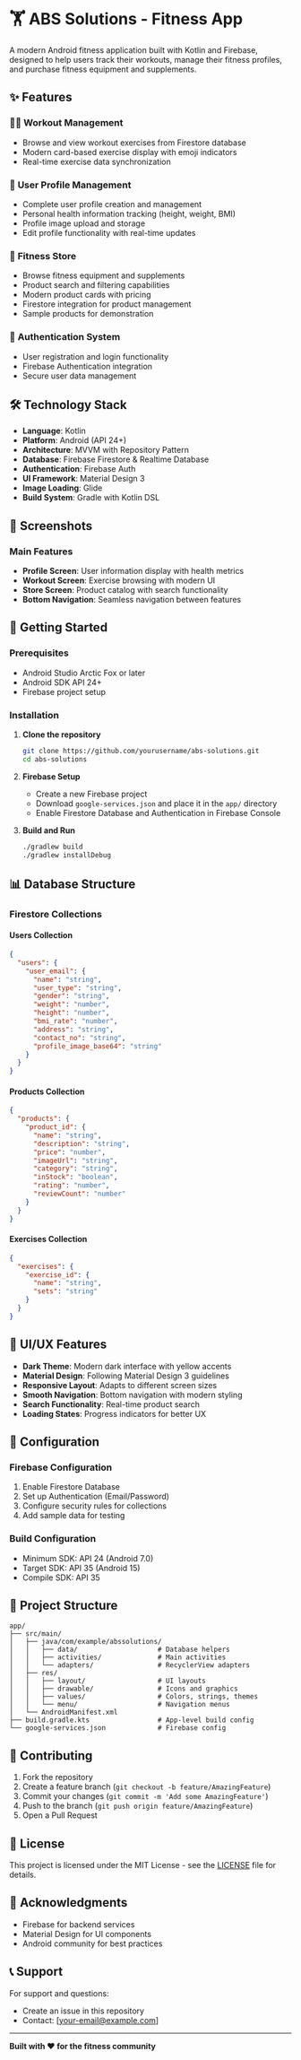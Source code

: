 # 🏋️ ABS Solutions - Fitness App

A modern Android fitness application built with Kotlin and Firebase, designed to help users track their workouts, manage their fitness profiles, and purchase fitness equipment and supplements.

## ✨ Features

### 🏃‍♂️ **Workout Management**
- Browse and view workout exercises from Firestore database
- Modern card-based exercise display with emoji indicators
- Real-time exercise data synchronization

### 👤 **User Profile Management**
- Complete user profile creation and management
- Personal health information tracking (height, weight, BMI)
- Profile image upload and storage
- Edit profile functionality with real-time updates

### 🛒 **Fitness Store**
- Browse fitness equipment and supplements
- Product search and filtering capabilities
- Modern product cards with pricing
- Firestore integration for product management
- Sample products for demonstration

### 🔐 **Authentication System**
- User registration and login functionality
- Firebase Authentication integration
- Secure user data management

## 🛠️ Technology Stack

- **Language**: Kotlin
- **Platform**: Android (API 24+)
- **Architecture**: MVVM with Repository Pattern
- **Database**: Firebase Firestore & Realtime Database
- **Authentication**: Firebase Auth
- **UI Framework**: Material Design 3
- **Image Loading**: Glide
- **Build System**: Gradle with Kotlin DSL

## 📱 Screenshots

### Main Features
- **Profile Screen**: User information display with health metrics
- **Workout Screen**: Exercise browsing with modern UI
- **Store Screen**: Product catalog with search functionality
- **Bottom Navigation**: Seamless navigation between features

## 🚀 Getting Started

### Prerequisites
- Android Studio Arctic Fox or later
- Android SDK API 24+
- Firebase project setup

### Installation

1. **Clone the repository**
   ```bash
   git clone https://github.com/yourusername/abs-solutions.git
   cd abs-solutions
   ```

2. **Firebase Setup**
   - Create a new Firebase project
   - Download `google-services.json` and place it in the `app/` directory
   - Enable Firestore Database and Authentication in Firebase Console

3. **Build and Run**
   ```bash
   ./gradlew build
   ./gradlew installDebug
   ```

## 📊 Database Structure

### Firestore Collections

#### Users Collection
```json
{
  "users": {
    "user_email": {
      "name": "string",
      "user_type": "string",
      "gender": "string",
      "weight": "number",
      "height": "number",
      "bmi_rate": "number",
      "address": "string",
      "contact_no": "string",
      "profile_image_base64": "string"
    }
  }
}
```

#### Products Collection
```json
{
  "products": {
    "product_id": {
      "name": "string",
      "description": "string",
      "price": "number",
      "imageUrl": "string",
      "category": "string",
      "inStock": "boolean",
      "rating": "number",
      "reviewCount": "number"
    }
  }
}
```

#### Exercises Collection
```json
{
  "exercises": {
    "exercise_id": {
      "name": "string",
      "sets": "string"
    }
  }
}
```

## 🎨 UI/UX Features

- **Dark Theme**: Modern dark interface with yellow accents
- **Material Design**: Following Material Design 3 guidelines
- **Responsive Layout**: Adapts to different screen sizes
- **Smooth Navigation**: Bottom navigation with modern styling
- **Search Functionality**: Real-time product search
- **Loading States**: Progress indicators for better UX

## 🔧 Configuration

### Firebase Configuration
1. Enable Firestore Database
2. Set up Authentication (Email/Password)
3. Configure security rules for collections
4. Add sample data for testing

### Build Configuration
- Minimum SDK: API 24 (Android 7.0)
- Target SDK: API 35 (Android 15)
- Compile SDK: API 35

## 📁 Project Structure

```
app/
├── src/main/
│   ├── java/com/example/abssolutions/
│   │   ├── data/                    # Database helpers
│   │   ├── activities/              # Main activities
│   │   └── adapters/                # RecyclerView adapters
│   ├── res/
│   │   ├── layout/                  # UI layouts
│   │   ├── drawable/                # Icons and graphics
│   │   ├── values/                  # Colors, strings, themes
│   │   └── menu/                    # Navigation menus
│   └── AndroidManifest.xml
├── build.gradle.kts                 # App-level build config
└── google-services.json             # Firebase config
```

## 🤝 Contributing

1. Fork the repository
2. Create a feature branch (`git checkout -b feature/AmazingFeature`)
3. Commit your changes (`git commit -m 'Add some AmazingFeature'`)
4. Push to the branch (`git push origin feature/AmazingFeature`)
5. Open a Pull Request

## 📝 License

This project is licensed under the MIT License - see the [LICENSE](LICENSE) file for details.

## 🙏 Acknowledgments

- Firebase for backend services
- Material Design for UI components
- Android community for best practices

## 📞 Support

For support and questions:
- Create an issue in this repository
- Contact: [your-email@example.com]

---

**Built with ❤️ for the fitness community** 
